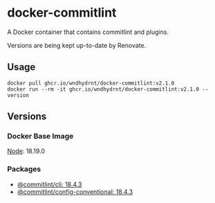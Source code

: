 # docker-commitlint

A Docker container that contains commitlint and plugins.

Versions are being kept up-to-date by Renovate.

## Usage

```shell
docker pull ghcr.io/wndhydrnt/docker-commitlint:v2.1.0
docker run --rm -it ghcr.io/wndhydrnt/docker-commitlint:v2.1.0 --version
```

## Versions

### Docker Base Image

[Node](https://hub.docker.com/_/node): 18.19.0

### Packages

- [@commitlint/cli: 18.4.3](https://www.npmjs.com/package/@commitlint/cli/v/18.4.3)
- [@commitlint/config-conventional: 18.4.3](https://www.npmjs.com/package/@commitlint/config-conventional/v/18.4.3)
